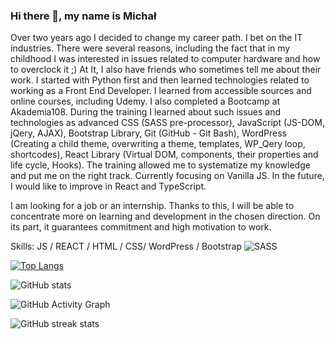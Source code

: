 ### Hi there 👋, my name is Michał
Over two years ago I decided to change my career path. I bet on the IT industries. There were several reasons, including the fact that in my childhood I was interested in issues related to computer hardware and how to overclock it ;)
At It, I also have friends who sometimes tell me about their work. I started with Python first and then learned technologies related to working as a Front End Developer. I learned from accessible sources and online courses, including Udemy. I also completed a Bootcamp at Akademia108. During the training I learned about such issues and technologies as advanced CSS (SASS pre-processor), JavaScript (JS-DOM, jQery, AJAX), Bootstrap Library, Git (GitHub - Git Bash), WordPress (Creating a child theme, overwriting a theme, templates, WP_Qery loop, shortcodes), React Library (Virtual DOM, components, their properties and life cycle, Hooks). The training allowed me to systematize my knowledge and put me on the right track. Currently focusing on Vanilla JS. In the future, I would like to improve in React and TypeScript.

I am looking for a job or an internship. Thanks to this, I will be able to concentrate more on learning and development in the chosen direction. On its part, it guarantees commitment and high motivation to work.

Skills: JS / REACT / HTML / CSS/ WordPress / Bootstrap 	![SASS](https://img.shields.io/badge/SASS-hotpink.svg?style=for-the-badge&logo=SASS&logoColor=white)



 

[![Top Langs](https://github-readme-stats.vercel.app/api/top-langs/?username=mludwig99)](https://github.com/anuraghazra/github-readme-stats)

![GitHub stats](https://github-readme-stats.vercel.app/api?username=mludwig99&show_icons=true)  

![GitHub Activity Graph](https://activity-graph.herokuapp.com/graph?username=mludwig99)  

![GitHub streak stats](https://github-readme-streak-stats.herokuapp.com/?user=mludwig99)  

